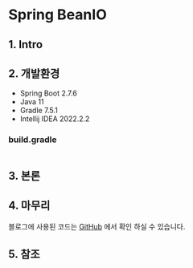 # Spring BeanIO

## 1. Intro

## 2. 개발환경

- Spring Boot 2.7.6
- Java 11
- Gradle 7.5.1
- Intellij IDEA 2022.2.2

### build.gradle

```groovy
```

## 3. 본론

## 4. 마무리

블로그에 사용된 코드는 [GitHub](링크) 에서 확인 하실 수 있습니다.

## 5. 참조
